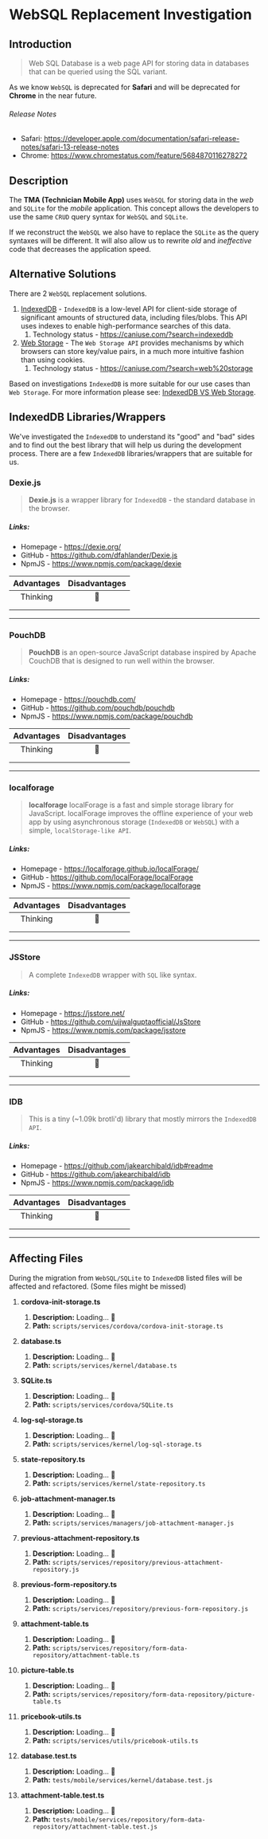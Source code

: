 # WebSQL Replacement Investigation

## Introduction
> Web SQL Database is a web page API for storing data in databases that can be queried using the SQL variant.

As we know `WebSQL` is deprecated for **Safari** and will be deprecated for **Chrome** in the near future.

###### Release Notes
* Safari: https://developer.apple.com/documentation/safari-release-notes/safari-13-release-notes
* Chrome: https://www.chromestatus.com/feature/5684870116278272

## Description
The **TMA (Technician Mobile App)** uses `WebSQL` for storing data in the *web* and `SQLite` for the *mobile* application. This concept allows the developers to use the same `CRUD` query syntax for `WebSQL` and `SQLite`.

If we reconstruct the `WebSQL` we also have to replace the `SQLite` as the query syntaxes will be different. It will also allow us to rewrite *old* and *ineffective* code that decreases the application speed.

## Alternative Solutions
There are 2 `WebSQL` replacement solutions.
1. [IndexedDB](https://developer.mozilla.org/en-US/docs/Web/API/IndexedDB_API) - `IndexedDB` is a low-level API for client-side storage of significant amounts of structured data, including files/blobs. This API uses indexes to enable high-performance searches of this data.
    1. Technology status - https://caniuse.com/?search=indexeddb
2. [Web Storage](https://developer.mozilla.org/en-US/docs/Web/API/Web_Storage_API) - The `Web Storage API` provides mechanisms by which browsers can store key/value pairs, in a much more intuitive fashion than using cookies.
    1. Technology status - https://caniuse.com/?search=web%20storage

Based on investigations `IndexedDB` is more suitable for our use cases than `Web Storage`. 
For more information please see: [IndexedDB VS Web Storage](https://softwareengineering.stackexchange.com/questions/219953/how-is-localstorage-different-from-indexeddb).

## IndexedDB Libraries/Wrappers
We've investigated the `IndexedDB` to understand its "good" and "bad" sides and to find out the best library that will help us during the development process.
There are a few `IndexedDB` libraries/wrappers that are suitable for us.

### Dexie.js
> **Dexie.js** is a wrapper library for `IndexedDB` - the standard database in the browser.

##### Links:
* Homepage - https://dexie.org/
* GitHub - https://github.com/dfahlander/Dexie.js
* NpmJS - https://www.npmjs.com/package/dexie

| Advantages | Disadvantages |
|:----------:|:-------------:|
| Thinking   | 🤔            |
|            |               |
|            |               |

---

### PouchDB
> **PouchDB** is an open-source JavaScript database inspired by Apache CouchDB that is designed to run well within the browser.

##### Links:
* Homepage - https://pouchdb.com/
* GitHub - https://github.com/pouchdb/pouchdb
* NpmJS - https://www.npmjs.com/package/pouchdb

| Advantages | Disadvantages |
|:----------:|:-------------:|
| Thinking   | 🤔            |
|            |               |
|            |               |

---

### localforage
> **localforage** localForage is a fast and simple storage library for JavaScript. localForage improves the offline experience of your web app by using asynchronous storage (`IndexedDB` or `WebSQL`) with a simple, `localStorage-like API`.


##### Links:
* Homepage - https://localforage.github.io/localForage/
* GitHub - https://github.com/localForage/localForage
* NpmJS - https://www.npmjs.com/package/localforage

| Advantages | Disadvantages |
|:----------:|:-------------:|
| Thinking   | 🤔            |
|            |               |
|            |               |

---

### JSStore
> A complete `IndexedDB` wrapper with `SQL` like syntax.

##### Links:
* Homepage - https://jsstore.net/
* GitHub - https://github.com/ujjwalguptaofficial/JsStore
* NpmJS - https://www.npmjs.com/package/jsstore

| Advantages | Disadvantages |
|:----------:|:-------------:|
| Thinking   | 🤔            |
|            |               |
|            |               |

---

### IDB
> This is a tiny (~1.09k brotli'd) library that mostly mirrors the `IndexedDB API`.

##### Links:
* Homepage - https://github.com/jakearchibald/idb#readme
* GitHub - https://github.com/jakearchibald/idb
* NpmJS - https://www.npmjs.com/package/idb

| Advantages | Disadvantages |
|:----------:|:-------------:|
| Thinking   | 🤔            |
|            |               |
|            |               |

---

## Affecting Files
During the migration from `WebSQL/SQLite` to `IndexedDB` listed files will be affected and refactored. (Some files might be missed)

1. **cordova-init-storage.ts**
    1. **Description:** Loading... 🚀
    1. **Path:** `scripts/services/cordova/cordova-init-storage.ts`

1. **database.ts** 
    1. **Description:** Loading... 🚀
    1. **Path:** `scripts/services/kernel/database.ts`

1. **SQLite.ts** 
    1. **Description:** Loading... 🚀
    1. **Path:** `scripts/services/cordova/SQLite.ts`

1. **log-sql-storage.ts** 
    1. **Description:** Loading... 🚀
    1. **Path:** `scripts/services/kernel/log-sql-storage.ts`

1. **state-repository.ts** 
    1. **Description:** Loading... 🚀
    1. **Path:** `scripts/services/kernel/state-repository.ts`

1. **job-attachment-manager.ts** 
    1. **Description:**  Loading... 🚀
    1. **Path:** `scripts/services/managers/job-attachment-manager.js`

1. **previous-attachment-repository.ts** 
    1. **Description:** Loading... 🚀
    1. **Path:** `scripts/services/repository/previous-attachment-repository.js`

1. **previous-form-repository.ts** 
    1. **Description:** Loading... 🚀
    1. **Path:** `scripts/services/repository/previous-form-repository.js`

1. **attachment-table.ts** 
    1. **Description:** Loading... 🚀
    1. **Path:** `scripts/services/repository/form-data-repository/attachment-table.ts`

1. **picture-table.ts** 
    1. **Description:** Loading... 🚀
    1. **Path:** `scripts/services/repository/form-data-repository/picture-table.ts`

1. **pricebook-utils.ts** 
    1. **Description:** Loading... 🚀
    1. **Path:** `scripts/services/utils/pricebook-utils.ts`

1. **database.test.ts** 
    1. **Description:** Loading... 🚀
    1. **Path:** `tests/mobile/services/kernel/database.test.js`

1. **attachment-table.test.ts** 
    1. **Description:** Loading... 🚀
    1. **Path:** `tests/mobile/services/repository/form-data-repository/attachment-table.test.js`
